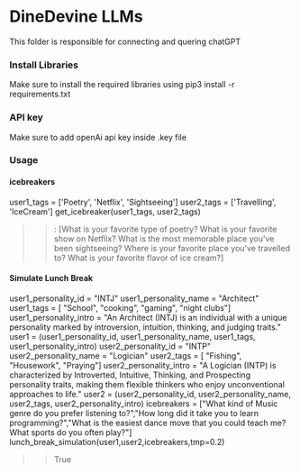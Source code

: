 # DineDevine LLMs
This folder is responsible for connecting and quering chatGPT

### Install Libraries
Make sure to install the required libraries using  pip3 install -r requirements.txt

### API key
Make sure to add openAi api key inside .key file


### Usage
#### icebreakers
user1_tags = ['Poetry', 'Netflix', 'Sightseeing']
user2_tags = ['Travelling', 'IceCream']
get_icebreaker(user1_tags, user2_tags)
>> <output>: [What is your favorite type of poetry? What is your favorite show on Netflix? What is the most memorable place you've been sightseeing? Where is your favorite place you've travelled to? What is your favorite flavor of ice cream?]

#### Simulate Lunch Break
user1_personality_id = "INTJ"
user1_personality_name = "Architect"
user1_tags =  [ "School", "cooking", "gaming", "night clubs"]
user1_personality_intro = "An Architect (INTJ) is an individual with a unique personality marked by introversion, intuition, thinking, and judging traits."
user1 = (user1_personality_id, user1_personality_name, user1_tags, user1_personality_intro)
user2_personality_id = "INTP" 
user2_personality_name = "Logician"
user2_tags =  [ "Fishing", "Housework", "Praying"]
user2_personality_intro = "A Logician (INTP) is characterized by Introverted, Intuitive, Thinking, and Prospecting personality traits, making them flexible thinkers who enjoy unconventional approaches to life."
user2 = (user2_personality_id, user2_personality_name, user2_tags, user2_personality_intro)
icebreakers = ["What kind of Music genre do you prefer listening to?","How long did it take you to learn programming?","What is the easiest dance move that you could teach me? What sports do you often play?"]
lunch_break_simulation(user1,user2,icebreakers,tmp=0.2)
>> True
